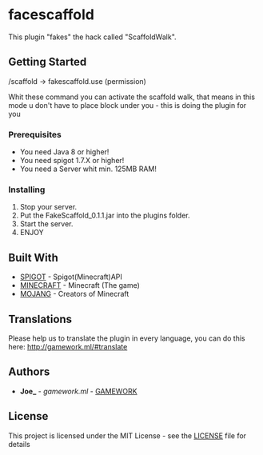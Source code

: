 # facescaffold
This plugin "fakes" the hack called "ScaffoldWalk".

## Getting Started

/scaffold -> fakescaffold.use (permission)

Whit these command you can activate the scaffold walk, that means in this mode u don't have to place block under you - this is doing the plugin for you

### Prerequisites

* You need Java 8 or higher!
* You need spigot 1.7.X or higher!
* You need a Server whit min. 125MB RAM!

### Installing

1. Stop your server.
2. Put the FakeScaffold_0.1.1.jar into the plugins folder.
3. Start the server.
4. ENJOY

## Built With

* [SPIGOT](https://hub.spigotmc.org/jenkins/job/BuildTools/ ) - Spigot(Minecraft)API
* [MINECRAFT](https://minecraft.net/en-us/store/?ref=m/ ) - Minecraft (The game)
* [MOJANG](https://mojang.com/ ) - Creators of Minecraft

## Translations

Please help us to translate the plugin in every language, you can do this here: http://gamework.ml/#translate

## Authors

* **Joe_** - *gamework.ml* - [GAMEWORK](http://gamework.ml/)

## License

This project is licensed under the MIT License - see the [LICENSE](LICENSE) file for details

